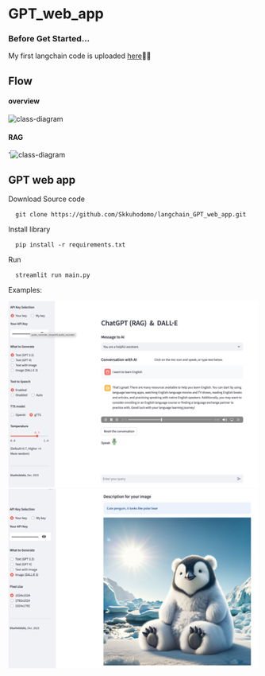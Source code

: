 # GPT_web_app
### Before Get Started...
My first langchain code is uploaded [here](https://github.com/Skkuhodomo/Chat-GPT-Anecdote-Maker)🦜🔗
## Flow
#### overview
![class-diagram](http://www.plantuml.com/plantuml/proxy?src=https://raw.githubusercontent.com/Skkuhodomo/langchain_GPT_web_app/main/diagram/sequence.puml) 

#### RAG
'![class-diagram](http://www.plantuml.com/plantuml/proxy?src=https://raw.githubusercontent.com/Skkuhodomo/langchain_GPT_web_app/main/diagram/RAG.puml) 



## GPT web app


Download Source code 
```
  git clone https://github.com/Skkuhodomo/langchain_GPT_web_app.git
```
</pre>

Install library
```
  pip install -r requirements.txt
```
Run
```
  streamlit run main.py
```
Examples: 

![preview](images/1.jpg)
![preview](images/2.png)


